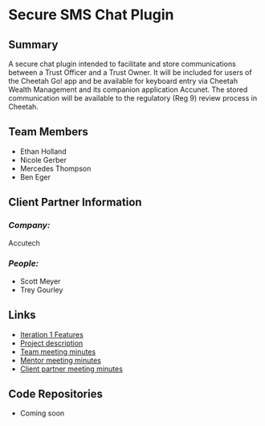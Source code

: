 # Secure SMS Chat Plugin

## Summary

A secure chat plugin intended to facilitate and store communications between a Trust Officer and a Trust Owner. It will be included for users of the Cheetah Go! app and be available for keyboard entry via Cheetah Wealth Management and its companion application Accunet. The stored communication will be available to the regulatory (Reg 9) review process in Cheetah.

## **Team Members**

- Ethan Holland
- Nicole Gerber
- Mercedes Thompson
- Ben Eger

## **Client Partner Information**

### *Company:*
Accutech

### *People:*
- Scott Meyer
- Trey Gourley

## **Links**

- [Iteration 1 Features](https://github.com/bteger508/secure-sms-chat-plugin/projects/1)
- [Project description](ProjectDescription.md)
- [Team meeting minutes](MeetingMinutes/Team)
- [Mentor meeting minutes](MeetingMinutes/Mentor)
- [Client partner meeting minutes](MeetingMinutes/ClientPartner)

## **Code Repositories**

- Coming soon

